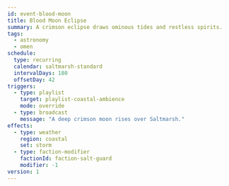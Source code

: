 ```yaml
---
id: event-blood-moon
title: Blood Moon Eclipse
summary: A crimson eclipse draws ominous tides and restless spirits.
tags:
  - astronomy
  - omen
schedule:
  type: recurring
  calendar: saltmarsh-standard
  intervalDays: 180
  offsetDay: 42
triggers:
  - type: playlist
    target: playlist-coastal-ambience
    mode: override
  - type: broadcast
    message: "A deep crimson moon rises over Saltmarsh."
effects:
  - type: weather
    region: coastal
    set: storm
  - type: faction-modifier
    factionId: faction-salt-guard
    modifier: -1
version: 1
---
```

